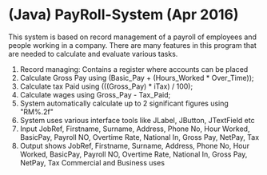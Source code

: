 # (Java) PayRoll-System (Apr 2016)
This system is based on record management of a payroll of employees and people working in a company. There are many features in this program that are needed to calculate and evaluate various tasks.
1. Record managing: Contains a register where accounts can be placed
2. Calculate Gross Pay using (Basic_Pay + (Hours_Worked * Over_Time));
3. Calculate tax Paid using (((Gross_Pay) * iTax) / 100);
4. Calculate wages using Gross_Pay - Tax_Paid;
5. System automatically calculate up to 2 significant figures using "RM%.2f"
6. System uses various interface tools like JLabel, JButton, JTextField etc
7. Input JobRef, Firstname, Surname, Address, Phone No, Hour Worked, BasicPay, Payroll NO, Overtime Rate, National In, Gross Pay, NetPay, Tax
8. Output shows JobRef, Firstname, Surname, Address, Phone No, Hour Worked, BasicPay, Payroll NO, Overtime Rate, National In, Gross Pay, NetPay, Tax
Commercial and Business uses
